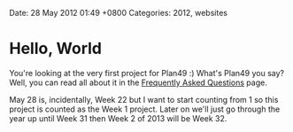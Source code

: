 Date: 28 May 2012 01:49 +0800
Categories: 2012, websites

# Hello, World

You're looking at the very first project for Plan49 :) What's Plan49 you say?
Well, you can read all about it in the [Frequently Asked Questions](/faq) page.

May 28 is, incidentally, Week 22 but I want to start counting from 1 so this project is counted as the Week 1 project. Later on we'll just go through the year up until Week 31 then Week 2 of 2013 will be Week 32.